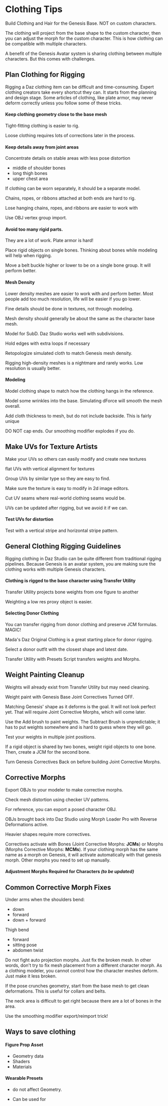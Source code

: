 # Clothing Tips 

Build Clothing and Hair for the Genesis Base. NOT on custom characters. 

The clothing will project from the base shape to the custom character, then you can adjust the morph for the custom character. This is how clothing can be compatible with multiple characters. 

A benefit of the Genesis Avatar system is sharing clothing between multiple characters. But this comes with challenges. 

## Plan Clothing for Rigging

Rigging a Daz clothing item can be difficult and time-consuming. Expert clothing creators take every shortcut they can. It starts from the planning and design stage. Some articles of clothing, like plate armor, may never deform correctly unless you follow some of these tricks. 

#### Keep clothing geometry close to the base mesh

Tight-fitting clothing is easier to rig. 

Loose clothing requires lots of corrections later in the process. 

#### Keep details away from joint areas

Concentrate details on stable areas with less pose distortion

* middle of shoulder bones
* long thigh bones
* upper chest area

If clothing can be worn separately, it should be a separate model.

Chains, ropes, or ribbons attached at both ends are hard to rig. 

Lose hanging chains, ropes, and ribbons are easier to work with

Use OBJ vertex group import. 

#### Avoid too many rigid parts.

They are a lot of work. Plate armor is hard!

Place rigid objects on single bones. Thinking about bones while modeling will help when rigging. 

Move a belt buckle higher or lower to be on a single bone group. It will perform better. 

#### Mesh Density

Lower density meshes are easier to work with and perform better. Most people add too much resolution, life will be easier if you go lower. 

Fine details should be done in textures, not through modeling. 

Mesh density should generally be about the same as the character base mesh. 

Model for SubD. Daz Studio works well with subdivisions. 

Hold edges with extra loops if necessary

Retopologize simulated cloth to match Genesis mesh density. 

Rigging high-density meshes is a nightmare and rarely works. Low resolution is usually better. 

#### Modeling

Model clothing shape to match how the clothing hangs in the reference. 

Model some wrinkles into the base. Simulating dForce will smooth the mesh overall. 

Add cloth thickness to mesh, but do not include backside. This is fairly unique

DO NOT cap ends. Our smoothing modifier explodes if you do. 

## Make UVs for Texture Artists

Make your UVs so others can easily modify and create new textures

flat UVs with vertical alignment for textures

Group UVs by similar type so they are easy to find. 

Make sure the texture is easy to modify in 2d image editors. 

Cut UV seams where real-world clothing seams would be.

UVs can be updated after rigging, but we avoid it if we can. 

#### Test UVs for distortion

Test with a vertical stripe and horizontal stripe pattern. 

## General Clothing Rigging Guidelines

Rigging clothing in Daz Studio can be quite different from traditional rigging pipelines. Because Genesis is an avatar system, you are making sure the clothing works with multiple Genesis characters.

#### Clothing is rigged to the base character using Transfer Utility

Transfer Utility projects bone weights from one figure to another

Weighting a low res proxy object is easier. 

#### Selecting Donor Clothing

You can transfer rigging from donor clothing and preserve JCM formulas. MAGIC!

Mada's Daz Original Clothing is a great starting place for donor rigging. 

Select a donor outfit with the closest shape and latest date. 

Transfer Utility with Presets Script transfers weights and Morphs. 

## Weight Painting Cleanup

Weights will already exist from Transfer Utility but may need cleaning. 

Weight paint with Genesis Base Joint Correctives Turned OFF. 

Matching Genesis' shape as it deforms is the goal. It will not look perfect yet. That will require Joint Corrective Morphs, which will come later. 

Use the Add brush to paint weights. The Subtract Brush is unpredictable; it has to put weights somewhere and is hard to guess where they will go. 

Test your weights in multiple joint positions. 

If a rigid object is shared by two bones, weight rigid objects to one bone. Then, create a JCM for the second bone.

Turn Genesis Correctives Back on before building Joint Corrective Morphs. 

## Corrective Morphs

Export OBJs to your modeler to make corrective morphs. 

Check mesh distortion using checker UV patterns. 

For reference, you can export a posed character OBJ. 

OBJs brought back into Daz Studio using Morph Loader Pro with Reverse Deformations active. 

Heavier shapes require more correctives. 

Correctives activate with Bones (Joint Corrective Morphs: **JCMs**) or Morphs (Morphs Corrective Morphs: **MCMs**). If your clothing morph has the same name as a morph on Genesis, it will activate automatically with that genesis morph. Other morphs you need to set up manually. 

#### Adjustment Morphs Required for Characters *(to be updated)*

## Common Corrective Morph Fixes

Under arms when the shoulders bend:

* down
* forward
* down + forward

Thigh bend

* forward
* sitting pose
* abdomen twist

Do not fight auto projection morphs. Just fix the broken mesh. In other words, don't try to fix mesh placement from a different character morph. As a clothing modeler, you cannot control how the character meshes deform. Just make it less broken. 

If the pose crunches geometry, start from the base mesh to get clean deformations. This is useful for collars and belts. 

The neck area is difficult to get right because there are a lot of bones in the area. 

Use the smoothing modifier export/reimport trick!

## Ways to save clothing

#### Figure Prop Asset 

* Geometry data
* Shaders
* Materials

#### Wearable Presets 

* do not affect Geometry. 

* Can be used for 







